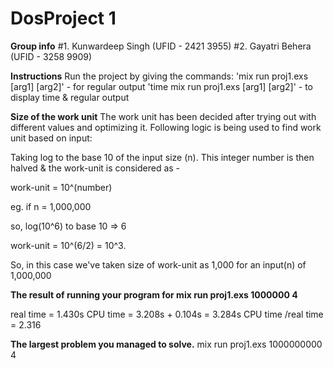 # DosProject 1

**Group info**
  #1. Kunwardeep Singh (UFID - 2421 3955)
  #2. Gayatri Behera (UFID - 3258 9909)

**Instructions**
  Run the project by giving the commands:
  'mix run proj1.exs [arg1] [arg2]' - for regular output
  'time mix run proj1.exs [arg1] [arg2]' - to display time & regular output

**Size of the work unit**
  The work unit has been decided after trying out with different values and optimizing it. 
  Following logic is being used to find work unit based on input:

  Taking log to the base 10 of the input size (n). This integer number is then halved
  & the work-unit is considered as -

  work-unit = 10^(number)

  eg. if n = 1,000,000

  so, log(10^6) to base 10 => 6

  work-unit = 10^(6/2) = 10^3.

  So, in this case we've taken size of work-unit as 1,000 for an input(n) of 1,000,000

**The result of running your program for mix run proj1.exs 1000000 4**

real time = 1.430s
CPU time = 3.208s + 0.104s = 3.284s
CPU time /real time = 2.316

**The largest problem you managed to solve.**
mix run proj1.exs 1000000000 4
